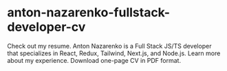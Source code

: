 # anton-nazarenko-fullstack-developer-cv
Check out my resume. Anton Nazarenko is a Full Stack JS/TS developer that specializes in React, Redux, Tailwind, Next.js, and Node.js. Learn more about my experience. Download one-page CV in PDF format.
